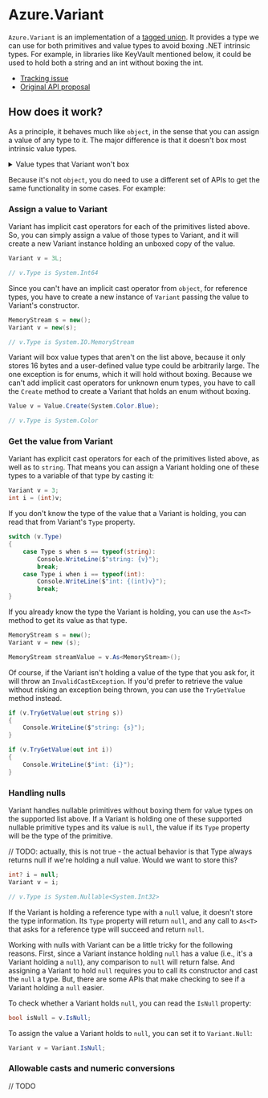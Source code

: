 # Azure.Variant

`Azure.Variant` is an implementation of a [tagged union](https://en.wikipedia.org/wiki/Tagged_union).  It provides a type we can use for both primitives and value types to avoid boxing .NET intrinsic types.  For example, in libraries like KeyVault mentioned below, it could be used to hold both a string and an int without boxing the int.

- [Tracking issue]( https://github.com/Azure/azure-sdk-for-net/issues/32978)
- [Original API proposal](https://github.com/dotnet/runtime/issues/28882)

## How does it work?

As a principle, it behaves much like `object`, in the sense that you can assign a value of any type to it.  The major difference is that it doesn't box most intrinsic value types.

<details>
<summary>Value types that Variant won't box</summary>

- `byte`
- `byte?`
- `sbyte`
- `sbyte?`
- `bool`
- `bool?`
- `char`
- `char?`
- `short`
- `short?`
- `int`
- `int?`
- `long`
- `long?`
- `ushort`
- `ushort?`
- `uint`
- `uint?`
- `ulong`
- `ulong?`
- `float`
- `float?`
- `double`
- `double?`
- `DateTimeOffset`
- `DateTimeOffset?`
- `DateTime`
- `DateTime?`
- Enums

</details>

Because it's not `object`, you do need to use a different set of APIs to get the same functionality in some cases.  For example:

### Assign a value to Variant

Variant has implicit cast operators for each of the primitives listed above.  So, you can simply assign a value of those types to Variant, and it will create a new Variant instance holding an unboxed copy of the value.

```csharp
Variant v = 3L;

// v.Type is System.Int64
```

Since you can't have an implicit cast operator from `object`, for reference types, you have to create a new instance of `Variant` passing the value to Variant's constructor.

```csharp
MemoryStream s = new();
Variant v = new(s);

// v.Type is System.IO.MemoryStream
```

Variant will box value types that aren't on the list above, because it only stores 16 bytes and a user-defined value type could be arbitrarily large.  The one exception is for enums, which it will hold without boxing.  Because we can't add implicit cast operators for unknown enum types, you have to call the `Create` method to create a Variant that holds an enum without boxing.

```csharp
Value v = Value.Create(System.Color.Blue);

// v.Type is System.Color
```

### Get the value from Variant

Variant has explicit cast operators for each of the primitives listed above, as well as to `string`.  That means you can assign a Variant holding one of these types to a variable of that type by casting it:

```csharp
Variant v = 3;
int i = (int)v;
```

If you don't know the type of the value that a Variant is holding, you can read that from Variant's `Type` property.

```csharp
switch (v.Type)
{
    case Type s when s == typeof(string):
        Console.WriteLine($"string: {v}");
        break;
    case Type i when i == typeof(int):
        Console.WriteLine($"int: {(int)v}");
        break;
}
```

If you already know the type the Variant is holding, you can use the `As<T>` method to get its value as that type.

```csharp
MemoryStream s = new();
Variant v = new (s);

MemoryStream streamValue = v.As<MemoryStream>();
```

Of course, if the Variant isn't holding a value of the type that you ask for, it will throw an `InvalidCastException`.  If you'd prefer to retrieve the value without risking an exception being thrown, you can use the `TryGetValue` method instead.

```csharp
if (v.TryGetValue(out string s))
{
    Console.WriteLine($"string: {s}");
}

if (v.TryGetValue(out int i))
{
    Console.WriteLine($"int: {i}");
}
```

### Handling nulls

Variant handles nullable primitives without boxing them for value types on the supported list above.  If a Variant is holding one of these supported nullable primitive types and its value is `null`, the value if its `Type` property will be the type of the primitive.

// TODO: actually, this is not true - the actual behavior is that Type always returns null if we're holding a null value.  Would we want to store this?

```csharp
int? i = null;
Variant v = i;

// v.Type is System.Nullable<System.Int32>
```

If the Variant is holding a reference type with a `null` value, it doesn't store the type information.  Its `Type` property will return `null`, and any call to `As<T>` that asks for a reference type will succeed and return `null`.

Working with nulls with Variant can be a little tricky for the following reasons.  First, since a Variant instance holding `null` has a value (i.e., it's a Variant holding a `null`), any comparison to `null` will return false.  And assigning a Variant to hold `null` requires you to call its constructor and cast the `null` a type.  But, there are some APIs that make checking to see if a Variant holding a `null` easier.

To check whether a Variant holds `null`, you can read the `IsNull` property:

```csharp
bool isNull = v.IsNull;
```

To assign the value a Variant holds to `null`, you can set it to `Variant.Null`:

```csharp
Variant v = Variant.IsNull;
```

### Allowable casts and numeric conversions

// TODO
